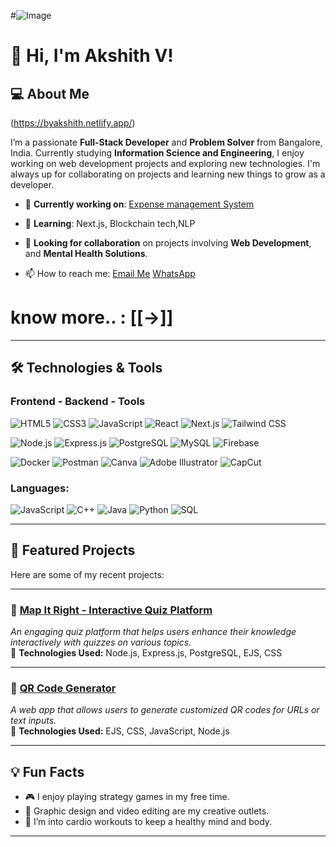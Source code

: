 #![Image](https://github.com/user-attachments/assets/13ed3576-da2c-4c16-9790-17b4a19a7600)
# 👋 Hi, I'm Akshith V!

## 💻 About Me
(https://byakshith.netlify.app/)

I’m a passionate **Full-Stack Developer** and **Problem Solver** from Bangalore, India. Currently studying **Information Science and Engineering**, I enjoy working on web development projects and exploring new technologies. I'm always up for collaborating on projects and learning new things to grow as a developer.

- 🔭 **Currently working on**: [Expense management System](#link-to-project) 
- 🌱 **Learning**: Next.js, Blockchain tech,NLP
- 👯 **Looking for collaboration** on projects involving **Web Development**, and **Mental Health Solutions**.
  
- 📫 How to reach me: [Email Me](mailto:akkianki565@gmail.com?subject=Hello%20Akshith&body=I%20wanted%20to%20connect%20with%20you%20regarding...) [WhatsApp](https://wa.me/6363718535?text=Hello%20Akshith%2C%20I%20found%20your%20profile%20on%20GitHub!)

# know more.. : [[->]]
---

## 🛠️ Technologies & Tools

### **Frontend** -  **Backend** - **Tools**
![HTML5](https://img.shields.io/badge/HTML5-%23E34F26?style=flat&logo=html5&logoColor=white) 
![CSS3](https://img.shields.io/badge/CSS3-%231572B6?style=flat&logo=css3&logoColor=white) 
![JavaScript](https://img.shields.io/badge/JavaScript-%23F7DF1E?style=flat&logo=javascript&logoColor=black) 
![React](https://img.shields.io/badge/React-%2361DAFB?style=flat&logo=react&logoColor=black) 
![Next.js](https://img.shields.io/badge/Next.js-%23000000?style=flat&logo=nextdotjs&logoColor=white) 
![Tailwind CSS](https://img.shields.io/badge/Tailwind%20CSS-%2338B2AC?style=flat&logo=tailwindcss&logoColor=white)

![Node.js](https://img.shields.io/badge/Node.js-%23339933?style=flat&logo=node.js&logoColor=white) 
![Express.js](https://img.shields.io/badge/Express.js-%23000000?style=flat&logo=express&logoColor=white) 
![PostgreSQL](https://img.shields.io/badge/PostgreSQL-%23316192?style=flat&logo=postgresql&logoColor=white) 
![MySQL](https://img.shields.io/badge/MySQL-%2300A4DB?style=flat&logo=mysql&logoColor=white) 
![Firebase](https://img.shields.io/badge/Firebase-%23039BE5?style=flat&logo=firebase&logoColor=white)

![Docker](https://img.shields.io/badge/Docker-%232496ED?style=flat&logo=docker&logoColor=white) 
![Postman](https://img.shields.io/badge/Postman-%23FF6C37?style=flat&logo=postman&logoColor=white) 
![Canva](https://img.shields.io/badge/Canva-%23000000?style=flat&logo=canva&logoColor=white) 
![Adobe Illustrator](https://img.shields.io/badge/Adobe%20Illustrator-%23FF9A00?style=flat&logo=adobeillustrator&logoColor=white) 
![CapCut](https://img.shields.io/badge/CapCut-%23000000?style=flat&logo=capcut&logoColor=white)

### **Languages**:
![JavaScript](https://img.shields.io/badge/JavaScript-%23F7DF1E?style=flat&logo=javascript&logoColor=black)
![C++](https://img.shields.io/badge/C%2B%2B-%2300599C?style=flat&logo=c%2B%2B&logoColor=white)
![Java](https://img.shields.io/badge/Java-%23F7DF1E?style=flat&logo=java&logoColor=white)
![Python](https://img.shields.io/badge/Python-%2314354C?style=flat&logo=python&logoColor=white)
![SQL](https://img.shields.io/badge/SQL-%2300F2A2?style=flat&logo=postgresql&logoColor=white)
 

---

## 🚀 Featured Projects
Here are some of my recent projects:

---


### **🧩 [Map It Right - Interactive Quiz Platform](https://github.com/your-username/MapItRight)**  
_An engaging quiz platform that helps users enhance their knowledge interactively with quizzes on various topics._  
:star2: **Technologies Used:** Node.js, Express.js, PostgreSQL, EJS, CSS  

---


### **📱 [QR Code Generator](https://github.com/your-username/QRGenerator)**  
_A web app that allows users to generate customized QR codes for URLs or text inputs._  
:star2: **Technologies Used:** EJS, CSS, JavaScript, Node.js  

---


## 💡 Fun Facts
- 🎮 I enjoy playing strategy games in my free time.
- 🎨 Graphic design and video editing are my creative outlets.
- 💪 I’m into cardio workouts to keep a healthy mind and body.

---
